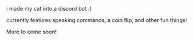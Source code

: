 i made my cat into a discord bot :)

currently features speaking commands, a coin flip, and other fun things!

More to come soon!
